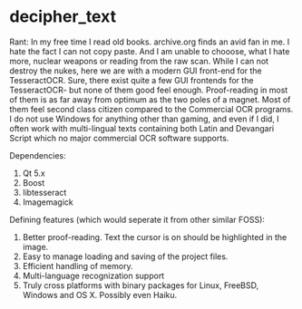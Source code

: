 # decipher_text
Rant:
In my free time I read old books. archive.org finds an avid fan in me. I hate the fact I can not copy paste. And I am unable to chooose, what I hate more, nuclear weapons or reading from the raw scan. While I can not destroy the nukes, here we are with a modern GUI front-end for the TesseractOCR.
Sure, there exist quite a few GUI frontends for the TesseractOCR- but none of them good feel enough. Proof-reading in most of them is as far away from optimum as the two poles of a magnet. Most of them feel second class citizen compared to the Commercial OCR programs.
I do not use Windows for anything other than gaming, and even if I did, I often work with multi-lingual texts containing both Latin and Devangari Script which no major commercial OCR software supports.

Dependencies:
1. Qt 5.x
2. Boost
3. libtesseract
4. Imagemagick

Defining features (which would seperate it from other similar FOSS):
1. Better proof-reading. Text the cursor is on should be highlighted in the image.
2. Easy to manage loading and saving of the project files.
3. Efficient handling of memory.
4. Multi-language recognization support
5. Truly cross platforms with binary packages for Linux, FreeBSD, Windows and OS X. Possibly even Haiku.

